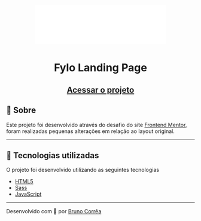 <h1 align="center">
    <img src="images/logo.svg">
</h1>

<h1 align="center">
  Fylo Landing Page
</h1>

<h2 align="center">
    <a href="https://fylo-landing-page-bruno-vitor.vercel.app/" target="_blank">Acessar o projeto</a>
</h2>

## 📝 Sobre
Este projeto foi desenvolvido através do desafio do site [Frontend Mentor](https://www.frontendmentor.io/challenges/fylo-dark-theme-landing-page-5ca5f2d21e82137ec91a50fd), foram realizadas pequenas alterações em relação ao layout original.

---

## :rocket: Tecnologias utilizadas

O projeto foi desenvolvido utilizando as seguintes tecnologias

- [HTML5](https://developer.mozilla.org/pt-BR/docs/Web/HTML/HTML5)
- [Sass](https://sass-lang.com/)
- [JavaScript](https://www.javascript.com/)

---

Desenvolvido com 💙 por [Bruno Corrêa](https://www.linkedin.com/in/bruno-vitor-correa/)
